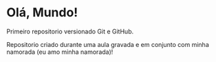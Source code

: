 # Olá, Mundo!
 Primeiro repositorio versionado Git e GitHub.

 Repositorio criado durante uma aula gravada e em conjunto com minha namorada (eu amo minha namorada)! 
